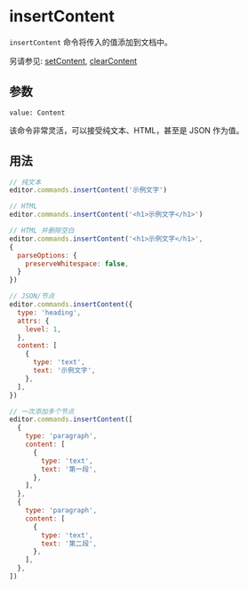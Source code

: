 # insertContent
`insertContent` 命令将传入的值添加到文档中。

另请参见: [setContent](/api/commands/set-content), [clearContent](/api/commands/clear-content)

## 参数
`value: Content`

该命令非常灵活，可以接受纯文本、HTML，甚至是 JSON 作为值。

## 用法
```js
// 纯文本
editor.commands.insertContent('示例文字')

// HTML
editor.commands.insertContent('<h1>示例文字</h1>')

// HTML 并删除空白
editor.commands.insertContent('<h1>示例文字</h1>', 
{
  parseOptions: {
    preserveWhitespace: false,
  }
})

// JSON/节点
editor.commands.insertContent({
  type: 'heading',
  attrs: {
    level: 1,
  },
  content: [
    {
      type: 'text',
      text: '示例文字',
    },
  ],
})

// 一次添加多个节点
editor.commands.insertContent([
  {
    type: 'paragraph',
    content: [
      {
        type: 'text',
        text: '第一段',
      },
    ],
  },
  {
    type: 'paragraph',
    content: [
      {
        type: 'text',
        text: '第二段',
      },
    ],
  },
])
```